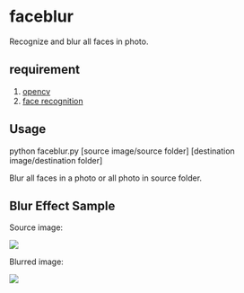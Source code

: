 # faceblur
Recognize and blur all faces in photo.

## requirement

1. [opencv](https://github.com/opencv/opencv)
1. [face recognition](https://github.com/ageitgey/face_recognition)

## Usage
python faceblur.py [source image/source folder] [destination image/destination folder]

Blur all faces in a photo or all photo in source folder.

## Blur Effect Sample
Source image:

![](sample.jpg)

Blurred image:

![](sample_blurred.jpg)